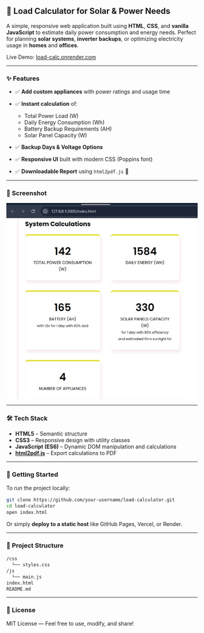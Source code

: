 ## 🔋 Load Calculator for Solar & Power Needs

A simple, responsive web application built using **HTML**, **CSS**, and **vanilla JavaScript** to estimate daily power consumption and energy needs. Perfect for planning **solar systems**, **inverter backups**, or optimizing electricity usage in **homes** and **offices**.

Live Demo: [load-calc.onrender.com](https://load-calc.onrender.com)

---

### ✨ Features

- ✅ **Add custom appliances** with power ratings and usage time
- ✅ **Instant calculation** of:

  - Total Power Load (W)
  - Daily Energy Consumption (Wh)
  - Battery Backup Requirements (AH)
  - Solar Panel Capacity (W)

- ✅ **Backup Days & Voltage Options**
- ✅ **Responsive UI** built with modern CSS (Poppins font)
- ✅ **Downloadable Report** using `html2pdf.js` 📄

---

### 📸 Screenshot

![App Screenshot](sys-calculation.jpg)

---

### 🛠️ Tech Stack

- **HTML5** – Semantic structure
- **CSS3** – Responsive design with utility classes
- **JavaScript (ES6)** – Dynamic DOM manipulation and calculations
- **[html2pdf.js](https://github.com/eKoopmans/html2pdf)** – Export calculations to PDF

---

### 🚀 Getting Started

To run the project locally:

```bash
git clone https://github.com/your-username/load-calculator.git
cd load-calculator
open index.html
```

Or simply **deploy to a static host** like GitHub Pages, Vercel, or Render.

---

### 📂 Project Structure

```
/css
  └── styles.css
/js
  └── main.js
index.html
README.md
```

---

### 📄 License

MIT License — Feel free to use, modify, and share!
